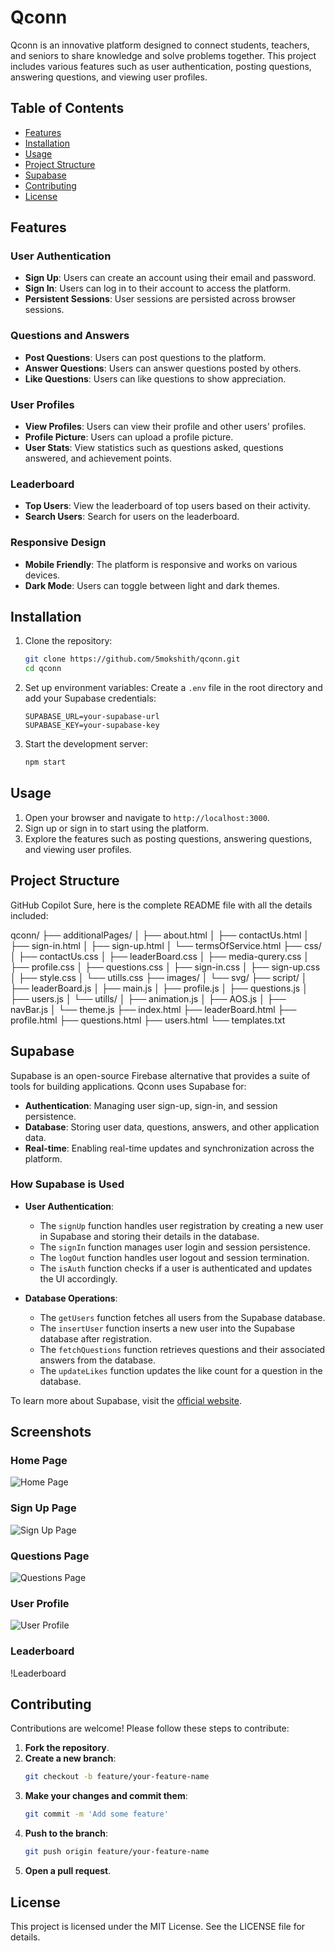 # Qconn

Qconn is an innovative platform designed to connect students, teachers, and seniors to share knowledge and solve problems together. This project includes various features such as user authentication, posting questions, answering questions, and viewing user profiles.

## Table of Contents

- [Features](#features)
- [Installation](#installation)
- [Usage](#usage)
- [Project Structure](#project-structure)
- [Supabase](#supabase)
- [Contributing](#contributing)
- [License](#license)

## Features

### User Authentication
- **Sign Up**: Users can create an account using their email and password.
- **Sign In**: Users can log in to their account to access the platform.
- **Persistent Sessions**: User sessions are persisted across browser sessions.

### Questions and Answers
- **Post Questions**: Users can post questions to the platform.
- **Answer Questions**: Users can answer questions posted by others.
- **Like Questions**: Users can like questions to show appreciation.

### User Profiles
- **View Profiles**: Users can view their profile and other users' profiles.
- **Profile Picture**: Users can upload a profile picture.
- **User Stats**: View statistics such as questions asked, questions answered, and achievement points.

### Leaderboard
- **Top Users**: View the leaderboard of top users based on their activity.
- **Search Users**: Search for users on the leaderboard.

### Responsive Design
- **Mobile Friendly**: The platform is responsive and works on various devices.
- **Dark Mode**: Users can toggle between light and dark themes.

## Installation

1. Clone the repository:
    ```sh
    git clone https://github.com/5mokshith/qconn.git
    cd qconn
    ```

2. Set up environment variables:
    Create a `.env` file in the root directory and add your Supabase credentials:
    ```env
    SUPABASE_URL=your-supabase-url
    SUPABASE_KEY=your-supabase-key
    ```

3. Start the development server:
    ```sh
    npm start
    ```

## Usage

1. Open your browser and navigate to `http://localhost:3000`.
2. Sign up or sign in to start using the platform.
3. Explore the features such as posting questions, answering questions, and viewing user profiles.

## Project Structure
GitHub Copilot
Sure, here is the complete README file with all the details included:

qconn/ ├── additionalPages/ │ ├── about.html │ ├── contactUs.html │ ├── sign-in.html │ ├── sign-up.html │ └── termsOfService.html ├── css/ │ ├── contactUs.css │ ├── leaderBoard.css │ ├── media-qurery.css │ ├── profile.css │ ├── questions.css │ ├── sign-in.css │ ├── sign-up.css │ ├── style.css │ └── utills.css ├── images/ │ └── svg/ ├── script/ │ ├── leaderBoard.js │ ├── main.js │ ├── profile.js │ ├── questions.js │ ├── users.js │ └── utills/ │ ├── animation.js │ ├── AOS.js │ ├── navBar.js │ └── theme.js ├── index.html ├── leaderBoard.html ├── profile.html ├── questions.html ├── users.html └── templates.txt



## Supabase

Supabase is an open-source Firebase alternative that provides a suite of tools for building applications. Qconn uses Supabase for:

- **Authentication**: Managing user sign-up, sign-in, and session persistence.
- **Database**: Storing user data, questions, answers, and other application data.
- **Real-time**: Enabling real-time updates and synchronization across the platform.

### How Supabase is Used

- **User Authentication**: 
  - The `signUp` function handles user registration by creating a new user in Supabase and storing their details in the database.
  - The `signIn` function manages user login and session persistence.
  - The `logOut` function handles user logout and session termination.
  - The `isAuth` function checks if a user is authenticated and updates the UI accordingly.

- **Database Operations**:
  - The `getUsers` function fetches all users from the Supabase database.
  - The `insertUser` function inserts a new user into the Supabase database after registration.
  - The `fetchQuestions` function retrieves questions and their associated answers from the database.
  - The `updateLikes` function updates the like count for a question in the database.

To learn more about Supabase, visit the [official website](https://supabase.io/).

## Screenshots

### Home Page
![Home Page](path/to/homepage-screenshot.png)

### Sign Up Page
![Sign Up Page](path/to/signup-screenshot.png)

### Questions Page
![Questions Page](path/to/questions-screenshot.png)

### User Profile
![User Profile](path/to/profile-screenshot.png)

### Leaderboard
!Leaderboard

## Contributing

Contributions are welcome! Please follow these steps to contribute:

1. **Fork the repository**.
2. **Create a new branch**:
    ```sh
    git checkout -b feature/your-feature-name
    ```
3. **Make your changes and commit them**:
    ```sh
    git commit -m 'Add some feature'
    ```
4. **Push to the branch**:
    ```sh
    git push origin feature/your-feature-name
    ```
5. **Open a pull request**.

## License

This project is licensed under the MIT License. See the LICENSE file for details.
